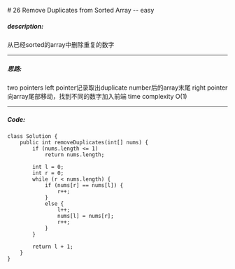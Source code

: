 \# 26 Remove Duplicates from Sorted Array -- easy
##### description:
从已经sorted的array中删除重复的数字
****************
##### 思路:
two pointers
left pointer记录取出duplicate number后的array末尾
right pointer向array尾部移动，找到不同的数字加入前端
time complexity O(1)
**********
##### Code:
```
class Solution {
    public int removeDuplicates(int[] nums) {
        if (nums.length <= 1)
            return nums.length;

        int l = 0;
        int r = 0;
        while (r < nums.length) {
            if (nums[r] == nums[l]) {
                r++;
            }
            else {
                l++;
                nums[l] = nums[r];
                r++;
            }
        }

        return l + 1;
    }
}
```

